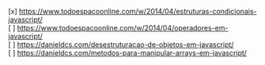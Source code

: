 [x] https://www.todoespacoonline.com/w/2014/04/estruturas-condicionais-javascript/ <br>
[ ] https://www.todoespacoonline.com/w/2014/04/operadores-em-javascript/ <br>
[ ] https://danieldcs.com/desestruturacao-de-objetos-em-javascript/ <br>
[ ] https://danieldcs.com/metodos-para-manipular-arrays-em-javascript/ <br>
